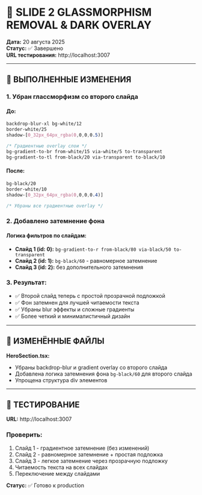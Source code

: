 # 🎨 SLIDE 2 GLASSMORPHISM REMOVAL & DARK OVERLAY

**Дата:** 20 августа 2025  
**Статус:** ✅ Завершено  
**URL тестирования:** http://localhost:3007

---

## 🎯 ВЫПОЛНЕННЫЕ ИЗМЕНЕНИЯ

### **1. Убран глассморфизм со второго слайда**

#### **До:**
```css
backdrop-blur-xl bg-white/12
border-white/25
shadow-[0_32px_64px_rgba(0,0,0,0.5)]

/* Градиентные overlay слои */
bg-gradient-to-br from-white/15 via-white/5 to-transparent
bg-gradient-to-tl from-black/20 via-transparent to-black/10
```

#### **После:**
```css
bg-black/20
border-white/10  
shadow-[0_32px_64px_rgba(0,0,0,0.4)]

/* Убраны все градиентные overlay */
```

### **2. Добавлено затемнение фона**

#### **Логика фильтров по слайдам:**
- **Слайд 1 (id: 0):** `bg-gradient-to-r from-black/80 via-black/50 to-transparent`
- **Слайд 2 (id: 1):** `bg-black/60` - равномерное затемнение
- **Слайд 3 (id: 2):** без дополнительного затемнения

### **3. Результат:**
- ✅ Второй слайд теперь с простой прозрачной подложкой
- ✅ Фон затемнен для лучшей читаемости текста
- ✅ Убраны blur эффекты и сложные градиенты
- ✅ Более четкий и минималистичный дизайн

---

## 📁 ИЗМЕНЁННЫЕ ФАЙЛЫ

**HeroSection.tsx:**
- Убраны backdrop-blur и gradient overlay со второго слайда
- Добавлена логика затемнения фона `bg-black/60` для второго слайда
- Упрощена структура div элементов

---

## 🚀 ТЕСТИРОВАНИЕ

**URL:** http://localhost:3007

### **Проверить:**
1. Слайд 1 - градиентное затемнение (без изменений)
2. Слайд 2 - равномерное затемнение + простая подложка
3. Слайд 3 - легкое затемнение через прозрачную подложку
4. Читаемость текста на всех слайдах
5. Переключение между слайдами

**Статус:** ✅ Готово к production
